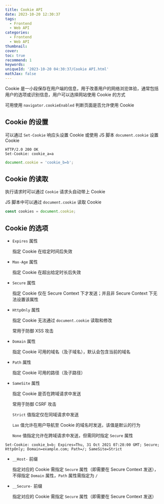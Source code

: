 ```yaml
---
title: Cookie API
date: 2023-10-20 12:30:37
tags:
  - Frontend
  - Web API
categories:
  - Frontend
  - Web API
thumbnail:
cover:
toc: true
recommend: 1
keywords:
uniqueId: '2023-10-20 04:30:37/Cookie API.html'
mathJax: false
---
```


Cookie 是一小段保存在用户端的信息，用于改善用户的网络浏览体验，通常包括用户的选项或识别信息，用户可以选择网站使用 Cookie 的方式

可用使用 `navigator.cookieEnabled` 判断页面是否允许使用 Cookie

## Cookie 的设置

可以通过 `Set-Cookie` 响应头设置 Cookie 或使用 JS 脚本 `document.cookie` 设置 Cookie

```http
HTTP/2.0 200 OK
Set-Cookie: cookie_a=a
```

```js
document.cookie = 'cookie_b=b';
```

## Cookie 的读取

执行请求时可以通过 `Cookie` 请求头自动带上 Cookie

JS 脚本中可以通过 `document.cookie` 读取 Cookie

```js
const cookies = document.cookie;
```

## Cookie 的选项

* `Expires` 属性

  指定 Cookie 在给定时间后失效

* `Max-Age` 属性

  指定 Cookie 在超出给定时长后失效

* `Secure` 属性

  指定 Cookie 仅在 Secure Context 下才发送；并且非 Secure Context 下无法设置该属性

* `HttpOnly` 属性

  指定 Cookie 无法通过 `document.cookie` 读取和修改

  常用于防御 XSS 攻击

* `Domain` 属性

  指定 Cookie 可用的域名（及子域名），默认会包含当前的域名

* `Path` 属性

  指定 Cookie 可用的路径（及子路径）

* `SameSite` 属性

  指定 Cookie 是否在跨域请求中发送

  常用于防御 CSRF 攻击

  `Strict` 值指定仅在同域请求中发送

  `Lax` 值允许在用户导航至 Cookie 的域名时发送，该值是默认的行为

  `None` 值指定允许在跨域请求中发送，但需同时指定 `Secure` 属性

```http
Set-Cookie: cookie_b=b; Expires=Thu, 31 Oct 2021 07:28:00 GMT; Secure; HttpOnly; Domain=example.com; Path=/; SameSite=Strict
```

* `__Host-` 前缀

  指定对应的 Cookie 需指定 `Secure` 属性（即需要在 Secure Context 发送），不得指定 `Domain` 属性，`Path` 属性需指定为 `/`

* `__Secure-` 前缀

  指定对应的 Cookie 需指定 `Secure` 属性（即需要在 Secure Context 发送）
